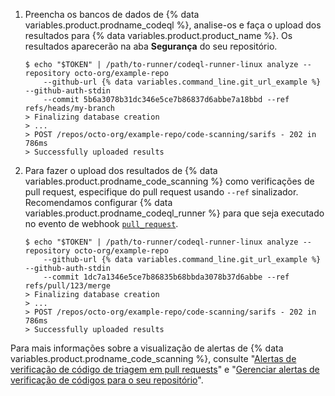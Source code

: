 1. Preencha os bancos de dados de {% data variables.product.prodname_codeql %}, analise-os e faça o upload dos resultados para {% data variables.product.product_name %}. Os resultados aparecerão na aba **Segurança** do seu repositório.

    ```shell
    $ echo "$TOKEN" | /path/to-runner/codeql-runner-linux analyze --repository octo-org/example-repo
        --github-url {% data variables.command_line.git_url_example %} --github-auth-stdin
        --commit 5b6a3078b31dc346e5ce7b86837d6abbe7a18bbd --ref refs/heads/my-branch
    > Finalizing database creation
    > ...
    > POST /repos/octo-org/example-repo/code-scanning/sarifs - 202 in 786ms
    > Successfully uploaded results
    ```
2. Para fazer o upload dos resultados de {% data variables.product.prodname_code_scanning %} como verificações de pull request, especifique do pull request usando <nobr>`--ref`</nobr> sinalizador. Recomendamos configurar {% data variables.product.prodname_codeql_runner %} para que seja executado no evento de webhook [`pull_request`](/developers/webhooks-and-events/webhook-events-and-payloads#pull_request).

    ```shell
    $ echo "$TOKEN" | /path/to-runner/codeql-runner-linux analyze --repository octo-org/example-repo
        --github-url {% data variables.command_line.git_url_example %} --github-auth-stdin
        --commit 1dc7a1346e5ce7b86835b68bbda3078b37d6abbe --ref refs/pull/123/merge
    > Finalizing database creation
    > ...
    > POST /repos/octo-org/example-repo/code-scanning/sarifs - 202 in 786ms
    > Successfully uploaded results
    ```

Para mais informações sobre a visualização de alertas de {% data variables.product.prodname_code_scanning %}, consulte "[Alertas de verificação de código de triagem em pull requests](/code-security/secure-coding/automatically-scanning-your-code-for-vulnerabilities-and-errors/triaging-code-scanning-alerts-in-pull-requests)" e "[Gerenciar alertas de verificação de códigos para o seu repositório](/code-security/secure-coding/automatically-scanning-your-code-for-vulnerabilities-and-errors/managing-code-scanning-alerts-for-your-repository)".
